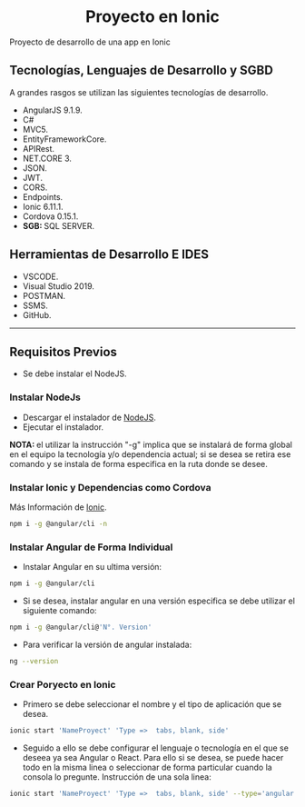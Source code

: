 <p>
    <h1 align="center"> Proyecto en Ionic </h1>
</p>

Proyecto de desarrollo de una app en Ionic

## Tecnologías, Lenguajes de Desarrollo y SGBD

A grandes rasgos se utilizan las siguientes tecnologías de desarrollo.

- AngularJS 9.1.9.
- C#
- MVC5.
- EntityFrameworkCore.
- APIRest.
- NET.CORE 3.
- JSON.
- JWT.
- CORS.
- Endpoints.
- Ionic 6.11.1.
- Cordova 0.15.1.
- <b> SGB: </b> SQL SERVER.

## Herramientas de Desarrollo E IDES

- VSCODE.
- Visual Studio 2019.
- POSTMAN.
- SSMS.
- GitHub.

<hr>

## Requisitos Previos

* Se debe instalar el NodeJS.

### Instalar NodeJs

* Descargar el instalador de [NodeJS](https://nodejs.org/es/).
* Ejecutar el instalador.

<b> NOTA: </b> el utilizar la instrucción "-g" implica que se instalará de forma global en el equipo la tecnología y/o dependencia actual; si se desea se retira ese comando y se instala de forma especifica en la ruta donde se desee.

### Instalar Ionic y Dependencias como Cordova

Más Información de [Ionic](https://ionicframework.com/docs/).

```bash
npm i -g @angular/cli -n
```

### Instalar Angular de Forma Individual

* Instalar Angular en su ultima versión:
```bash
npm i -g @angular/cli
```

* Si se desea, instalar angular en una versión especifica se debe utilizar el siguiente comando:
```bash
npm i -g @angular/cli@'N°. Version'
```

* Para verificar la versión de angular instalada:

```bash
ng --version
```

### Crear Poryecto en Ionic

* Primero se debe seleccionar el nombre y el tipo de aplicación que se desea.

```bash
ionic start 'NameProyect' 'Type =>  tabs, blank, side'
```

* Seguido a ello se debe configurar el lenguaje o tecnología en el que se deseea ya sea Angular o React. Para ello si se desea, se puede hacer todo en la misma linea o seleccionar de forma particular cuando la consola lo pregunte. Instrucción de una sola linea:

```bash
ionic start 'NameProyect' 'Type =>  tabs, blank, side' --type='angular - react' --capacitor
```



